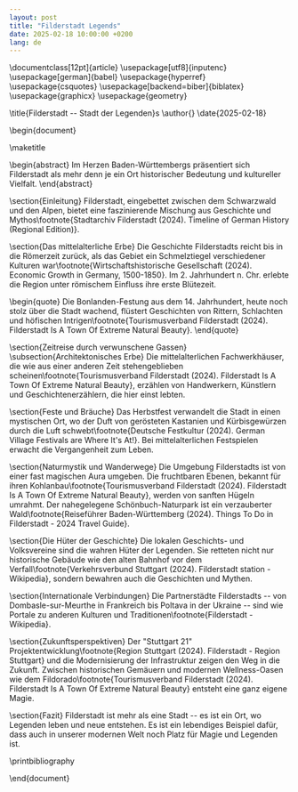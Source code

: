 ```yaml
---
layout: post
title: "Filderstadt Legends"
date: 2025-02-18 10:00:00 +0200
lang: de
---
```


\documentclass[12pt]{article}
\usepackage[utf8]{inputenc}
\usepackage[german]{babel}
\usepackage{hyperref}
\usepackage{csquotes}
\usepackage[backend=biber]{biblatex}
\usepackage{graphicx}
\usepackage{geometry}

\title{Filderstadt -- Stadt der Legenden}s
\author{}
\date{2025-02-18}

\begin{document}

\maketitle

\begin{abstract}
Im Herzen Baden-Württembergs präsentiert sich Filderstadt als mehr denn je ein Ort historischer Bedeutung und kultureller Vielfalt.
\end{abstract}

\section{Einleitung}
Filderstadt, eingebettet zwischen dem Schwarzwald und den Alpen, bietet eine faszinierende Mischung aus Geschichte und Mythos\footnote{Stadtarchiv Filderstadt (2024). Timeline of German History (Regional Edition)}.

\section{Das mittelalterliche Erbe}
Die Geschichte Filderstadts reicht bis in die Römerzeit zurück, als das Gebiet ein Schmelztiegel verschiedener Kulturen war\footnote{Wirtschaftshistorische Gesellschaft (2024). Economic Growth in Germany, 1500-1850}. Im 2. Jahrhundert n. Chr. erlebte die Region unter römischem Einfluss ihre erste Blütezeit.

\begin{quote}
Die Bonlanden-Festung aus dem 14. Jahrhundert, heute noch stolz über die Stadt wachend, flüstert Geschichten von Rittern, Schlachten und höfischen Intrigen\footnote{Tourismusverband Filderstadt (2024). Filderstadt Is A Town Of Extreme Natural Beauty}.
\end{quote}

\section{Zeitreise durch verwunschene Gassen}
\subsection{Architektonisches Erbe}
Die mittelalterlichen Fachwerkhäuser, die wie aus einer anderen Zeit stehengeblieben scheinen\footnote{Tourismusverband Filderstadt (2024). Filderstadt Is A Town Of Extreme Natural Beauty}, erzählen von Handwerkern, Künstlern und Geschichtenerzählern, die hier einst lebten.

\section{Feste und Bräuche}
Das Herbstfest verwandelt die Stadt in einen mystischen Ort, wo der Duft von gerösteten Kastanien und Kürbisgewürzen durch die Luft schwebt\footnote{Deutsche Festkultur (2024). German Village Festivals are Where It's At!}. Bei mittelalterlichen Festspielen erwacht die Vergangenheit zum Leben.

\section{Naturmystik und Wanderwege}
Die Umgebung Filderstadts ist von einer fast magischen Aura umgeben. Die fruchtbaren Ebenen, bekannt für ihren Kohlanbau\footnote{Tourismusverband Filderstadt (2024). Filderstadt Is A Town Of Extreme Natural Beauty}, werden von sanften Hügeln umrahmt. Der nahegelegene Schönbuch-Naturpark ist ein verzauberter Wald\footnote{Reiseführer Baden-Württemberg (2024). Things To Do in Filderstadt - 2024 Travel Guide}.

\section{Die Hüter der Geschichte}
Die lokalen Geschichts- und Volksvereine sind die wahren Hüter der Legenden. Sie retteten nicht nur historische Gebäude wie den alten Bahnhof vor dem Verfall\footnote{Verkehrsverbund Stuttgart (2024). Filderstadt station - Wikipedia}, sondern bewahren auch die Geschichten und Mythen.

\section{Internationale Verbindungen}
Die Partnerstädte Filderstadts -- von Dombasle-sur-Meurthe in Frankreich bis Poltava in der Ukraine -- sind wie Portale zu anderen Kulturen und Traditionen\footnote{Filderstadt - Wikipedia}.

\section{Zukunftsperspektiven}
Der "Stuttgart 21" Projektentwicklung\footnote{Region Stuttgart (2024). Filderstadt - Region Stuttgart} und die Modernisierung der Infrastruktur zeigen den Weg in die Zukunft. Zwischen historischen Gemäuern und modernen Wellness-Oasen wie dem Fildorado\footnote{Tourismusverband Filderstadt (2024). Filderstadt Is A Town Of Extreme Natural Beauty} entsteht eine ganz eigene Magie.

\section{Fazit}
Filderstadt ist mehr als eine Stadt -- es ist ein Ort, wo Legenden leben und neue entstehen. Es ist ein lebendiges Beispiel dafür, dass auch in unserer modernen Welt noch Platz für Magie und Legenden ist.

\printbibliography

\end{document}